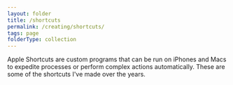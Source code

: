 ```yaml
---
layout: folder
title: /shortcuts
permalink: /creating/shortcuts/
tags: page
folderType: collection
---
```


Apple Shortcuts are custom programs that can be run on iPhones and Macs to expedite processes or perform complex actions automatically. These are some of the shortcuts I've made over the years.